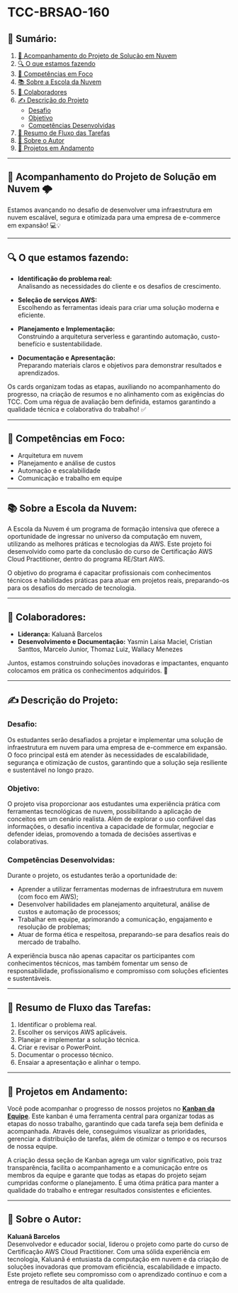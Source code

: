 # TCC-BRSAO-160

## 📑 **Sumário:**

1. [🚀 Acompanhamento do Projeto de Solução em Nuvem](#acompanhamento-do-projeto-de-solução-em-nuvem)
2. [🔍 O que estamos fazendo](#o-que-estamos-fazendo)
3. [🌟 Competências em Foco](#competências-em-foco)
4. [📚 Sobre a Escola da Nuvem](#sobre-a-escola-da-nuvem)
5. [👥 Colaboradores](#colaboradores)
6. [✍️ Descrição do Projeto](#descrição-do-projeto)
   - [Desafio](#desafio)
   - [Objetivo](#objetivo)
   - [Competências Desenvolvidas](#competências-desenvolvidas)
7. [📝 Resumo de Fluxo das Tarefas](#resumo-de-fluxo-das-tarefas)
8. [👤 Sobre o Autor](#sobre-o-autor)
9. [🔗 Projetos em Andamento](#projetos-em-andamento)

---

## 🚀 **Acompanhamento do Projeto de Solução em Nuvem** 🌩️

Estamos avançando no desafio de desenvolver uma infraestrutura em nuvem escalável, segura e otimizada para uma empresa de e-commerce em expansão! 💻💡

---

## 🔍 **O que estamos fazendo:**

- **Identificação do problema real:**  
  Analisando as necessidades do cliente e os desafios de crescimento.

- **Seleção de serviços AWS:**  
  Escolhendo as ferramentas ideais para criar uma solução moderna e eficiente.

- **Planejamento e Implementação:**  
  Construindo a arquitetura serverless e garantindo automação, custo-benefício e sustentabilidade.

- **Documentação e Apresentação:**  
  Preparando materiais claros e objetivos para demonstrar resultados e aprendizados.

Os cards organizam todas as etapas, auxiliando no acompanhamento do progresso, na criação de resumos e no alinhamento com as exigências do TCC. Com uma régua de avaliação bem definida, estamos garantindo a qualidade técnica e colaborativa do trabalho! ✅

---

## 🌟 **Competências em Foco:**

- Arquitetura em nuvem
- Planejamento e análise de custos
- Automação e escalabilidade
- Comunicação e trabalho em equipe

---

## 📚 **Sobre a Escola da Nuvem:**

A Escola da Nuvem é um programa de formação intensiva que oferece a oportunidade de ingressar no universo da computação em nuvem, utilizando as melhores práticas e tecnologias da AWS. Este projeto foi desenvolvido como parte da conclusão do curso de Certificação AWS Cloud Practitioner, dentro do programa RE/Start AWS.

O objetivo do programa é capacitar profissionais com conhecimentos técnicos e habilidades práticas para atuar em projetos reais, preparando-os para os desafios do mercado de tecnologia.

---

## 👥 **Colaboradores:**

- **Liderança:** Kaluanã Barcelos  
- **Desenvolvimento e Documentação:** Yasmin Laisa Maciel, Cristian Santtos, Marcelo Junior, Thomaz Luiz, Wallacy Menezes

Juntos, estamos construindo soluções inovadoras e impactantes, enquanto colocamos em prática os conhecimentos adquiridos. 🌟

---

## ✍️ **Descrição do Projeto:**

### **Desafio:**

Os estudantes serão desafiados a projetar e implementar uma solução de infraestrutura em nuvem para uma empresa de e-commerce em expansão. O foco principal está em atender às necessidades de escalabilidade, segurança e otimização de custos, garantindo que a solução seja resiliente e sustentável no longo prazo.

### **Objetivo:**

O projeto visa proporcionar aos estudantes uma experiência prática com ferramentas tecnológicas de nuvem, possibilitando a aplicação de conceitos em um cenário realista. Além de explorar o uso confiável das informações, o desafio incentiva a capacidade de formular, negociar e defender ideias, promovendo a tomada de decisões assertivas e colaborativas.

### **Competências Desenvolvidas:**

Durante o projeto, os estudantes terão a oportunidade de:

- Aprender a utilizar ferramentas modernas de infraestrutura em nuvem (com foco em AWS);
- Desenvolver habilidades em planejamento arquitetural, análise de custos e automação de processos;
- Trabalhar em equipe, aprimorando a comunicação, engajamento e resolução de problemas;
- Atuar de forma ética e respeitosa, preparando-se para desafios reais do mercado de trabalho.

A experiência busca não apenas capacitar os participantes com conhecimentos técnicos, mas também fomentar um senso de responsabilidade, profissionalismo e compromisso com soluções eficientes e sustentáveis.

---

## 📝 **Resumo de Fluxo das Tarefas:**

1. Identificar o problema real.
2. Escolher os serviços AWS aplicáveis.
3. Planejar e implementar a solução técnica.
4. Criar e revisar o PowerPoint.
5. Documentar o processo técnico.
6. Ensaiar a apresentação e alinhar o tempo.

---

## 🔗 **Projetos em Andamento:**

Você pode acompanhar o progresso de nossos projetos no **[Kanban da Equipe](https://seulinkdekanban.com)**. Este kanban é uma ferramenta central para organizar todas as etapas do nosso trabalho, garantindo que cada tarefa seja bem definida e acompanhada. Através dele, conseguimos visualizar as prioridades, gerenciar a distribuição de tarefas, além de otimizar o tempo e os recursos de nossa equipe.

A criação dessa seção de Kanban agrega um valor significativo, pois traz transparência, facilita o acompanhamento e a comunicação entre os membros da equipe e garante que todas as etapas do projeto sejam cumpridas conforme o planejamento. É uma ótima prática para manter a qualidade do trabalho e entregar resultados consistentes e eficientes.

---

## 👤 **Sobre o Autor:**

**Kaluanã Barcelos**  
Desenvolvedor e educador social, liderou o projeto como parte do curso de Certificação AWS Cloud Practitioner. Com uma sólida experiência em tecnologia, Kaluanã é entusiasta da computação em nuvem e da criação de soluções inovadoras que promovam eficiência, escalabilidade e impacto. Este projeto reflete seu compromisso com o aprendizado contínuo e com a entrega de resultados de alta qualidade.
